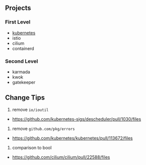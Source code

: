 ## Projects

### First Level
+ [kubernetes](https://github.com/kubernetes/kubernetes)
+ istio
+ cilium
+ containerd

### Second Level
+ karmada
+ kwok
+ gatekeeper

## Change Tips

1. remove `io/ioutil`
  + https://github.com/kubernetes-sigs/descheduler/pull/1030/files
1. remove `github.com/pkg/errors`
  + https://github.com/kubernetes/kubernetes/pull/113672/files
1. comparison to bool
  + https://github.com/cilium/cilium/pull/22588/files
